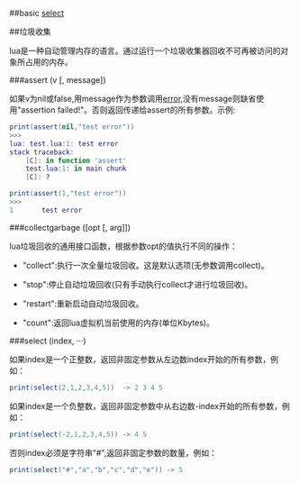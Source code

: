 
##basic
[select](#user-content-select-index-)

##垃圾收集

lua是一种自动管理内存的语言。通过运行一个垃圾收集器回收不可再被访问的对象所占用的内存。





###assert (v [, message])

如果v为nil或false,用message作为参数调用[error](),没有message则缺省使用"assertion failed!"。否则返回传递给assert的所有参数。示例:

```lua
print(assert(nil,"test error"))
>>>
lua: test.lua:1: test error
stack traceback:
	[C]: in function 'assert'
	test.lua:1: in main chunk
	[C]: ?

print(assert(1,"test error"))
>>>
1       test error

```

###collectgarbage ([opt [, arg]])

lua垃圾回收的通用接口函数，根据参数opt的值执行不同的操作：

*	"collect":执行一次全量垃圾回收。这是默认选项(无参数调用collect)。


*	"stop":停止自动垃圾回收(只有手动执行collect才进行垃圾回收)。


*	"restart":重新启动自动垃圾回收。


*	"count":返回lua虚拟机当前使用的内存(单位Kbytes)。


###select (index, ···)

如果index是一个正整数，返回非固定参数从左边数index开始的所有参数，例如：

```lua
print(select(2,1,2,3,4,5))  -> 2 3 4 5
```

如果index是一个负整数，返回非固定参数中从右边数-index开始的所有参数，例如：

```lua
print(select(-2,1,2,3,4,5)) -> 4 5
```

否则index必须是字符串"#",返回非固定参数的数量，例如：

```lua
print(select("#","a","b","c","d","e")) -> 5
```

